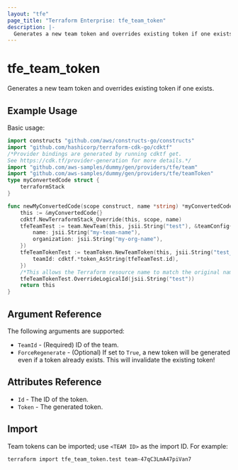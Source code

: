 ```yaml
---
layout: "tfe"
page_title: "Terraform Enterprise: tfe_team_token"
description: |-
  Generates a new team token and overrides existing token if one exists.
---
```


# tfe_team_token

Generates a new team token and overrides existing token if one exists.

## Example Usage

Basic usage:

```go
import constructs "github.com/aws/constructs-go/constructs"
import "github.com/hashicorp/terraform-cdk-go/cdktf"
/*Provider bindings are generated by running cdktf get.
See https://cdk.tf/provider-generation for more details.*/
import "github.com/aws-samples/dummy/gen/providers/tfe/team"
import "github.com/aws-samples/dummy/gen/providers/tfe/teamToken"
type myConvertedCode struct {
	terraformStack
}

func newMyConvertedCode(scope construct, name *string) *myConvertedCode {
	this := &myConvertedCode{}
	cdktf.NewTerraformStack_Override(this, scope, name)
	tfeTeamTest := team.NewTeam(this, jsii.String("test"), &teamConfig{
		name: jsii.String("my-team-name"),
		organization: jsii.String("my-org-name"),
	})
	tfeTeamTokenTest := teamToken.NewTeamToken(this, jsii.String("test_1"), &teamTokenConfig{
		teamId: cdktf.*token_AsString(tfeTeamTest.id),
	})
	/*This allows the Terraform resource name to match the original name. You can remove the call if you don't need them to match.*/
	tfeTeamTokenTest.OverrideLogicalId(jsii.String("test"))
	return this
}
```

## Argument Reference

The following arguments are supported:

* `TeamId` - (Required) ID of the team.
* `ForceRegenerate` - (Optional) If set to `True`, a new token will be
  generated even if a token already exists. This will invalidate the existing
  token!

## Attributes Reference

* `Id` - The ID of the token.
* `Token` - The generated token.

## Import

Team tokens can be imported; use `<TEAM ID>` as the import ID. For example:

```shell
terraform import tfe_team_token.test team-47qC3LmA47piVan7
```

<!-- cache-key: cdktf-0.17.0-pre.15 input-58bf9c717759059affcdee4abf63ef4ecd06e8c350c399909b94c3333e36de27 -->